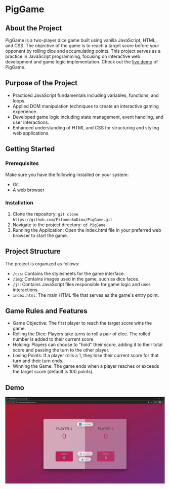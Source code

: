 # PigGame

## About the Project
PigGame is a two-player dice game built using vanilla JavaScript, HTML, and CSS. The objective of the game is to reach a target score before your opponent by rolling dice and accumulating points. This project serves as a practice in JavaScript programming, focusing on interactive web development and game logic implementation.
Check out the [live demo](https://filonenkodima.github.io/PigGame/) of PigGame.

## Purpose of the Project
- Practiced JavaScript fundamentals including variables, functions, and loops.
- Applied DOM manipulation techniques to create an interactive gaming experience.
- Developed game logic including state management, event handling, and user interactions.
- Enhanced understanding of HTML and CSS for structuring and styling web applications.

## Getting Started

### Prerequisites
Make sure you have the following installed on your system:
- Git
- A web browser

### Installation
1. Clone the repository:
`git clone https://github.com/FilonenkoDima/PigGame.git`
2. Navigate to the project directory:
`cd PigGame`
3. Running the Application: 
Open the index.html file in your preferred web browser to start the game.

## Project Structure
The project is organized as follows:
- `/css`: Contains the stylesheets for the game interface.
- `/img`: Contains images used in the game, such as dice faces.
- `/js`: Contains JavaScript files responsible for game logic and user interactions.
- `index.html`: The main HTML file that serves as the game's entry point.

## Game Rules and Features
- Game Objective: The first player to reach the target score wins the game.
- Rolling the Dice: Players take turns to roll a pair of dice. The rolled number is added to their current score.
- Holding: Players can choose to "hold" their score, adding it to their total score and passing the turn to the other player.
- Losing Points: If a player rolls a 1, they lose their current score for that turn and their turn ends.
- Winning the Game: The game ends when a player reaches or exceeds the target score (default is 100 points).

## Demo
 ![](https://github.com/FilonenkoDima/PigGame/blob/main/demo.gif)
